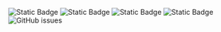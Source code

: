 ![Static Badge](https://img.shields.io/badge/blacklists-61-000000) ![Static Badge](https://img.shields.io/badge/blacklisted-2933982-cc0000) ![Static Badge](https://img.shields.io/badge/whitelisted-2250-00CC00) ![Static Badge](https://img.shields.io/badge/streaming_blacklist-28107-000000) ![GitHub issues](https://img.shields.io/github/issues/fabriziosalmi/blacklists)
